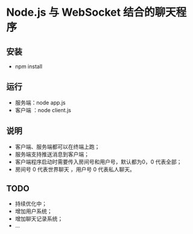 # Node.js 与 WebSocket 结合的聊天程序 

## 安装 
- npm install

## 运行 
- 服务端：node app.js
- 客户端 ：node client.js

## 说明 
- 客户端、服务端都可以在终端上跑；
- 服务端支持推送消息到客户端；
- 客户端程序启动时需要传入房间号和用户号，默认都为0，0 代表全部；
- 房间号 0 代表世界聊天 ，用户号 0 代表私人聊天。


## TODO
- 持续优化中；
- 增加用户系统；
- 增加聊天记录系统；
- ...
